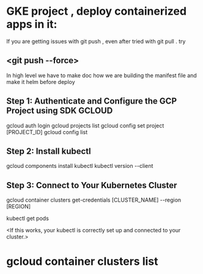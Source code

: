 # GKE project , deploy containerized apps in it:

 If you are getting issues with git push , even after tried with git pull . try 
   ## <git push --force>

 In high level we have to make doc how we are building the manifest file and make it helm before deploy

 ## Step 1: Authenticate and Configure the GCP Project using SDK GCLOUD
 gcloud auth login
 gcloud projects list
 gcloud config set project [PROJECT_ID]
 gcloud config list

## Step 2: Install kubectl
gcloud components install kubectl
kubectl version --client

## Step 3: Connect to Your Kubernetes Cluster
gcloud container clusters get-credentials [CLUSTER_NAME] --region [REGION]

kubectl get pods

<If this works, your kubectl is correctly set up and connected to your cluster.>

gcloud container clusters list  
=================





